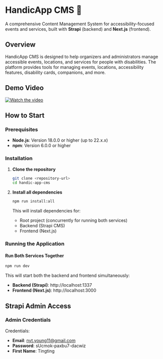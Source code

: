 # HandicApp CMS 🦽

A comprehensive Content Management System for accessibility-focused events and services, built with **Strapi** (backend) and **Next.js** (frontend).

## Overview

HandicApp CMS is designed to help organizers and administrators manage accessible events, locations, and services for people with disabilities. The platform provides tools for managing events, locations, accessibility features, disability cards, companions, and more.

## Demo Video
[![Watch the video](https://img.youtube.com/vi/DYOAq26JsJo/hqdefault.jpg)](https://www.youtube.com/watch?v=DYOAq26JsJo)


## How to Start

### Prerequisites

- **Node.js**: Version 18.0.0 or higher (up to 22.x.x)
- **npm**: Version 6.0.0 or higher

### Installation

1. **Clone the repository**
   ```bash
   git clone <repository-url>
   cd handic-app-cms
   ```

2. **Install all dependencies**
   ```bash
   npm run install:all
   ```
   
   This will install dependencies for:
   - Root project (concurrently for running both services)
   - Backend (Strapi CMS)
   - Frontend (Next.js)

### Running the Application

#### Run Both Services Together
```bash
npm run dev
```

This will start both the backend and frontend simultaneously:
- **Backend (Strapi)**: http://localhost:1337
- **Frontend (Next.js)**: http://localhost:3000


## Strapi Admin Access

### Admin Credentials

Credentials:

- **Email**: nyt.young11@gmail.com
- **Password**: sUcmok-paxbu7-dacwiz
- **First Name**: Tingting
